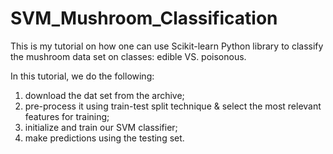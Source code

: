 # SVM_Mushroom_Classification
This is my tutorial on how one can use Scikit-learn Python library to classify the mushroom data set on classes: edible VS. poisonous. 

In this tutorial, we do the following:

1. download the dat set from the archive;
2. pre-process it using train-test split technique & select the most relevant features for training;
3. initialize and train our SVM classifier;
4. make predictions using the testing set.

